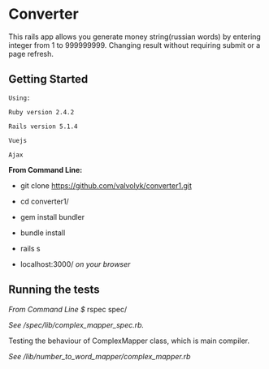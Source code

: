 # Converter
This rails app allows you generate money string(russian words) by entering integer from 1 to 999999999. 
Changing result without requiring submit or a page refresh.

## Getting Started

    Using: 
    
    Ruby version 2.4.2
 
    Rails version 5.1.4
 
    Vuejs 
    
    Ajax
        
**From Command Line:**

 * git clone https://github.com/valvolyk/converter1.git 
 
 * cd converter1/
 
 * gem install bundler
 
 * bundle install
 
 * rails s 
 
 * localhost:3000/ _on your browser_

## Running the tests

*From Command Line $* rspec spec/

_See /spec/lib/complex_mapper_spec.rb._

Testing the behaviour of ComplexMapper class, which is main compiler.

_See /lib/number_to_word_mapper/complex_mapper.rb_  

